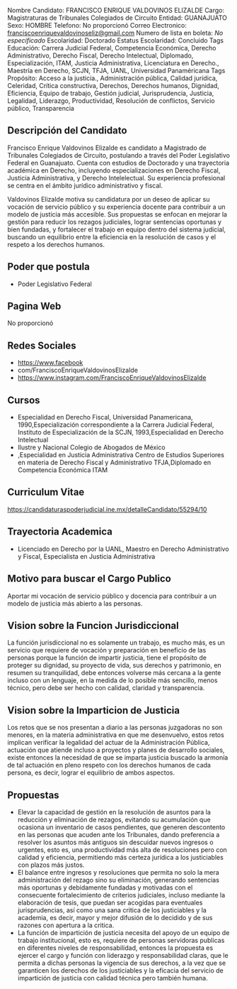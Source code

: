 Nombre Candidato: FRANCISCO ENRIQUE VALDOVINOS ELIZALDE
Cargo: Magistraturas de Tribunales Colegiados de Circuito
Entidad: GUANAJUATO
Sexo: HOMBRE
Telefono: No proporcionó
Correo Electronico: franciscoenriquevaldovinoseliz@gmail.com
Numero de lista en boleta: *No especificado*
Escolaridad: Doctorado
Estatus Escolaridad: Concluido
Tags Educación: Carrera Judicial Federal, Competencia Económica, Derecho Administrativo, Derecho Fiscal, Derecho Intelectual, Diplomado, Especialización, ITAM, Justicia Administrativa, Licenciatura en Derecho., Maestría en Derecho, SCJN, TFJA, UANL, Universidad Panaméricana
Tags Propósito: Acceso a la justicia., Administración pública, Calidad jurídica, Celeridad, Crítica constructiva, Derechos, Derechos humanos, Dignidad, Eficiencia, Equipo de trabajo, Gestión judicial, Jurisprudencia, Justicia, Legalidad, Liderazgo, Productividad, Resolución de conflictos, Servicio público, Transparencia


## Descripción del Candidato 

Francisco Enrique Valdovinos Elizalde es candidato a Magistrado de Tribunales Colegiados de Circuito, postulando a través del Poder Legislativo Federal en Guanajuato. Cuenta con estudios de Doctorado y una trayectoria académica en Derecho, incluyendo especializaciones en Derecho Fiscal, Justicia Administrativa, y Derecho Intelelectual. Su experiencia profesional se centra en el ámbito jurídico administrativo y fiscal.

Valdovinos Elizalde motiva su candidatura por un deseo de aplicar su vocación de servicio público y su experiencia docente para contribuir a un modelo de justicia más accesible. Sus propuestas se enfocan en mejorar la gestión para reducir los rezagos judiciales, lograr sentencias oportunas y bien fundadas, y fortalecer el trabajo en equipo dentro del sistema judicial, buscando un equilibrio entre la eficiencia en la resolución de casos y el respeto a los derechos humanos.


## Poder que postula

- Poder Legislativo Federal


## Pagina Web

No proporcionó


## Redes Sociales

- https://www.facebook
- com/FranciscoEnriqueValdovinosElizalde
- https://www.instagram.com/FranciscoEnriqueValdovinosElizalde


## Cursos

- Especialidad en Derecho Fiscal, Universidad Panamericana, 1990,Especialización correspondiente a la Carrera Judicial Federal, Instituto de Especialización de la SCJN, 1993,Especialidad en Derecho Intelectual
- Ilustre y Nacional Colegio de Abogados de México
- ,Especialidad en Justicia Administrativa Centro de Estudios Superiores en materia de Derecho Fiscal y Administrativo TFJA,Diplomado en Competencia Económica ITAM


## Curriculum Vitae

https://candidaturaspoderjudicial.ine.mx/detalleCandidato/55294/10


## Trayectoria Academica

- Licenciado en Derecho por la UANL, Maestro en Derecho Administrativo y Fiscal, Especialista en Justicia Administrativa


## Motivo para buscar el Cargo Publico

Aportar mi vocación de servicio público y docencia para contribuir a un modelo de justicia más abierto a las personas.


## Vision sobre la Funcion Jurisdiccional

La función jurisdiccional no es solamente un trabajo, es mucho más, es un servicio que requiere de vocación y preparación en beneficio de las personas porque la función de impartir justicia, tiene el propósito de proteger su dignidad, su proyecto de vida, sus derechos y patrimonio, en resumen su tranquilidad, debe entonces volverse más cercana a la gente incluso con un lenguaje, en la medida de lo posible más sencillo, menos técnico, pero debe ser hecho con calidad, claridad y transparencia.


## Vision sobre la Imparticion de Justicia

Los retos que se nos presentan a diario a las personas juzgadoras no son menores, en la materia administrativa en que me desenvuelvo, estos retos implican verificar la legalidad del actuar de la Administración Pública, actuación que atiende incluso a proyectos y planes de desarrollo sociales, existe entonces la necesidad de que se imparta justicia buscado la armonía de tal actuación en pleno respeto con los derechos humanos de cada persona, es decir, lograr el equilibrio de ambos aspectos.


## Propuestas

- Elevar la capacidad de gestión en la resolución de asuntos para la reducción y eliminación de rezagos, evitando su acumulación que ocasiona un inventario de casos pendientes, que generen descontento en las personas que acuden ante los Tribunales, dando preferencia a resolver los asuntos más antiguos sin descuidar nuevos ingresos o urgentes, esto es, una productividad más alta de resoluciones pero con calidad y eficiencia, permitiendo más certeza jurídica a los justiciables con plazos más justos.
- El balance entre ingresos y resoluciones que permita no solo la mera administración del rezago sino su eliminación, generando sentencias más oportunas y debidamente fundadas y motivadas con el consecuente fortalecimiento de criterios judiciales, incluso mediante la elaboración de tesis, que puedan ser acogidas para eventuales jurisprudencias, así como una sana critica de los justiciables y la academia, es decir, mayor y mejor difusión de lo decidido y de sus razones con apertura a la critica.
- La función de impartición de justicia necesita del apoyo de un equipo de trabajo institucional, esto es, requiere de personas servidoras publicas en diferentes niveles de responsabilidad, entonces la propuesta es ejercer el cargo y función con liderazgo y responsabilidad claras, que le permita a dichas personas la vigencia de sus derechos, a la vez que se garanticen los derechos de los justiciables y la eficacia del servicio de impartición de justicia con calidad técnica pero también humana.


